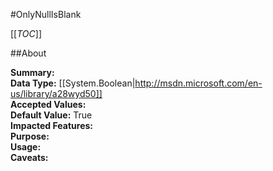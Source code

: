 #OnlyNullIsBlank

[[_TOC_]]

##About

**Summary:**   
**Data Type:** [[System.Boolean|http://msdn.microsoft.com/en-us/library/a28wyd50]]  
**Accepted Values:**   
**Default Value:** True  
**Impacted Features:**   
**Purpose:**   
**Usage:**   
**Caveats:**   

